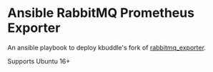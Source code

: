 # Ansible RabbitMQ Prometheus Exporter

An ansible playbook to deploy kbuddle's fork of [rabbitmq_exporter](https://github.com/kbudde/rabbitmq_exporter).

Supports Ubuntu 16+